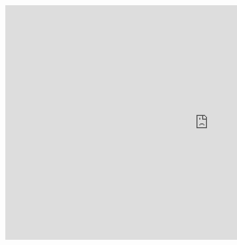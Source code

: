 <iframe frameborder="0" src="https://itch.io/embed-upload/10317605?color=333333" allowfullscreen="" width="1280" height="740"><a href="https://ronsogames.itch.io/rocket-way">Play Rocket Way on itch.io</a></iframe>
